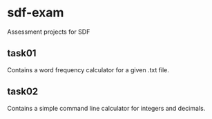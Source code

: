 # sdf-exam

Assessment projects for SDF

## task01

Contains a word frequency calculator for a given .txt file.

## task02

Contains a simple command line calculator for integers and decimals.
